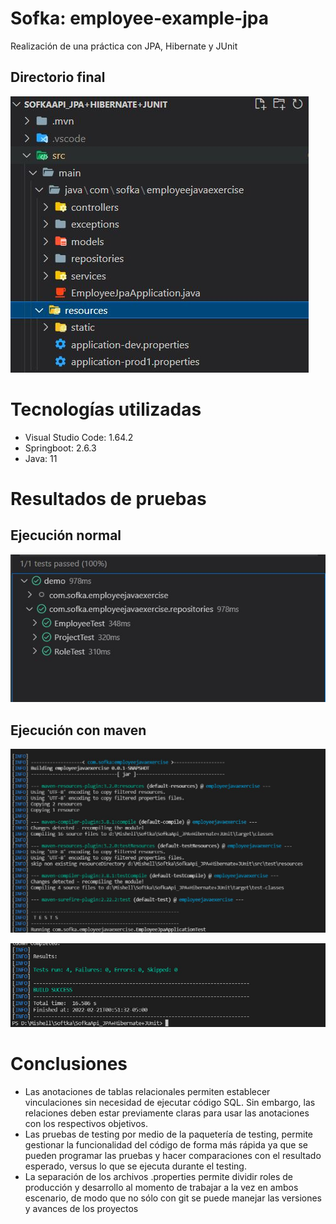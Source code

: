 # Sofka: employee-example-jpa

Realización de una práctica con JPA, Hibernate y JUnit

## Directorio final

![Submenu algoritmos](https://github.com/mdyagual/employee-example-jpa/blob/master/ss/directorio.JPG)


# Tecnologías utilizadas
- Visual Studio Code: 1.64.2
- Springboot: 2.6.3
- Java: 11

# Resultados de pruebas

## Ejecución normal

![Submenu algoritmos](https://github.com/mdyagual/employee-example-jpa/blob/master/ss/ResultadosTesting.JPG)

## Ejecución con maven

![Submenu algoritmos](https://github.com/mdyagual/employee-example-jpa/blob/master/ss/ResultadosTestingMaven1.JPG)


![Submenu algoritmos](https://github.com/mdyagual/employee-example-jpa/blob/master/ss/ResultadosTestingMaven.JPG)

# Conclusiones

- Las anotaciones de tablas relacionales permiten establecer vinculaciones sin necesidad de ejecutar código SQL. Sin embargo, las relaciones deben estar previamente claras para usar las anotaciones con los respectivos objetivos.
- Las pruebas de testing por medio de la paquetería de testing, permite gestionar la funcionalidad del código de forma más rápida ya que se pueden programar las pruebas y hacer comparaciones con el resultado esperado, versus lo que se ejecuta durante el testing. 
- La separación de los archivos .properties permite dividir roles de producción y desarrollo al momento de trabajar a la vez en ambos escenario, de modo que no sólo con git se puede manejar las versiones y avances de los proyectos

